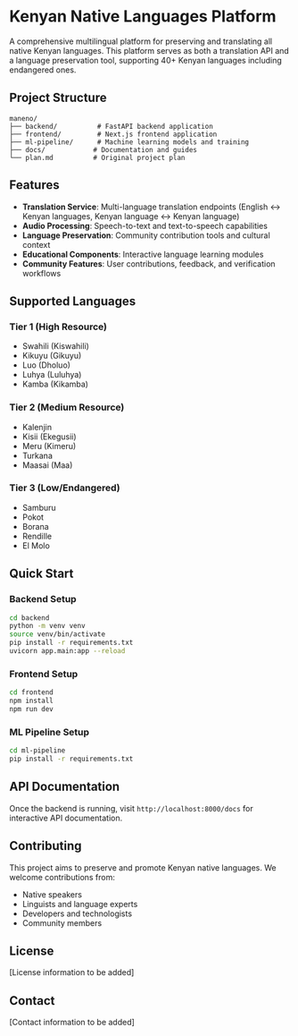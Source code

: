 # Kenyan Native Languages Platform

A comprehensive multilingual platform for preserving and translating all native Kenyan languages. This platform serves as both a translation API and a language preservation tool, supporting 40+ Kenyan languages including endangered ones.

## Project Structure

```
maneno/
├── backend/          # FastAPI backend application
├── frontend/         # Next.js frontend application
├── ml-pipeline/      # Machine learning models and training
├── docs/            # Documentation and guides
└── plan.md          # Original project plan
```

## Features

- **Translation Service**: Multi-language translation endpoints (English ↔ Kenyan languages, Kenyan language ↔ Kenyan language)
- **Audio Processing**: Speech-to-text and text-to-speech capabilities
- **Language Preservation**: Community contribution tools and cultural context
- **Educational Components**: Interactive language learning modules
- **Community Features**: User contributions, feedback, and verification workflows

## Supported Languages

### Tier 1 (High Resource)
- Swahili (Kiswahili)
- Kikuyu (Gikuyu)
- Luo (Dholuo)
- Luhya (Luluhya)
- Kamba (Kikamba)

### Tier 2 (Medium Resource)
- Kalenjin
- Kisii (Ekegusii)
- Meru (Kimeru)
- Turkana
- Maasai (Maa)

### Tier 3 (Low/Endangered)
- Samburu
- Pokot
- Borana
- Rendille
- El Molo

## Quick Start

### Backend Setup
```bash
cd backend
python -m venv venv
source venv/bin/activate
pip install -r requirements.txt
uvicorn app.main:app --reload
```

### Frontend Setup
```bash
cd frontend
npm install
npm run dev
```

### ML Pipeline Setup
```bash
cd ml-pipeline
pip install -r requirements.txt
```

## API Documentation

Once the backend is running, visit `http://localhost:8000/docs` for interactive API documentation.

## Contributing

This project aims to preserve and promote Kenyan native languages. We welcome contributions from:
- Native speakers
- Linguists and language experts
- Developers and technologists
- Community members

## License

[License information to be added]

## Contact

[Contact information to be added]
